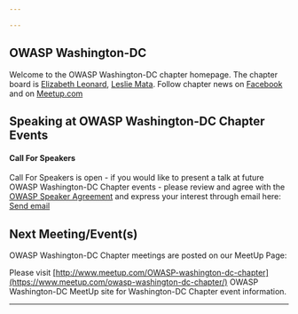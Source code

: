 ```yaml
---

---
```

<!-- rebuild -->

OWASP Washington-DC 
-------------
Welcome to the OWASP Washington-DC chapter homepage. The chapter board is <a href="mailto:elizabeth.leonard@owasp.org">Elizabeth Leonard</a>, <a href="mailto:leslie.mata@owasp.org">Leslie Mata</a>. 
Follow chapter news on 
[Facebook](https://www.facebook.com/profile.php?id=100093843627804) and on
[Meetup.com](https://www.meetup.com/owasp-washington-dc-chapter/)

Speaking at OWASP Washington-DC Chapter Events
---------------------------------------

#### Call For Speakers

Call For Speakers is open - if you would like to present a talk at future OWASP Washington-DC Chapter events - please review and agree with the [OWASP Speaker Agreement](https://owasp.org/www-policy/legal/speaker-agreement) and express your interest through email here: <a href="mailto:elizabeth.leonard@owasp.org">Send email</a>

Next Meeting/Event(s)
---------------------

[//]: # (Comment: When updating the next event info also update the next event tab)


OWASP Washington-DC Chapter meetings are posted on our MeetUp Page:

Please visit <a href="https://www.meetup.com/owasp-washington-dc-chapter/">[http://www.meetup.com/OWASP-washington-dc-chapter](https://www.meetup.com/owasp-washington-dc-chapter/)</a> OWASP Washington-DC MeetUp site for Washington-DC Chapter event information.



---


<!-- Standard Chapter Page Template
This is an example of a Project or Chapter page.
Please change these items to indicate the actual information you wish to present. In addition to this information, the 'front-matter' above the text should be modified to reflect your actual information.  An explanation of each of the front-matter items is below:

{front matter for this file}

```
- layout: This is the layout used by project and chapter pages.  You should leave this value as col-sidebar
- title: This is the title of your project or chapter page, usually the name.  For example, OWASP Zed Attack Proxy or OWASP Baltimore
- tags: This is a space-delimited list of tags you associate with your project or chapter.  If you are using tabs, at least one of these tags should be unique in order to be used in the tabs files (an example tab is included in this repo) 
- region: This is the region you are in according to our data
```

{copy for this file (index.md)}
Replace the text above the commented area with your information in the format below:
```
## Welcome
Include some information here about your chapter

## Participation
The Open Web Application Security Project (OWASP) is a nonprofit foundation that works to improve the security of software. All of our projects ,tools, documents, forums, and chapters are free and open to anyone interested in improving application security. 

Chapters are led by local leaders in accordance with the [Chapter Leader Handbook](/www-policy/rules-of-procedure/chapter-handbook). Financial contributions should only be made online using the authorized online donation button. To be a SPEAKER at ANY OWASP Chapter in the world simply review the [speaker agreement](/www-policy/speaker-agreement) and then contact the local chapter leader with details of what OWASP Project, independent research, or related software security topic you would like to present.

Everyone is welcome and encouraged to participate in our [Projects](/projects), [Local Chapters](/chapters), [Events](/events), [Online Groups](https://groups.google.com/a/owasp.com/){:target='_blank'}, and [Community Slack Channel](https://owasp.slack.com/){:target='_blank'}. We especially encourage diversity in all our initiatives. OWASP is a fantastic place to learn about application security, to network, and even to build your reputation as an expert. We also encourage you to be [become a member](/membership) or consider a [donation](/donate) to support our ongoing work.

## Local News
- Meeting Location
- Everyone is welcome to join us at our chapter meetings.

```
{info.md}

This separate file is where you should place links to your Google Group and Meetup page. It will be automatically rendered in the column sidebar.

{leaders.md}

Another separate file that should simply include each leaders name with mailto link as a list. It will also be automatically rendered in the column sidebar.

-->
